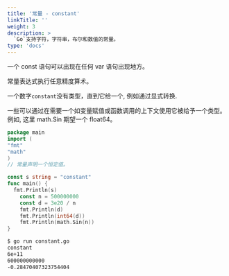 ```yaml
---
title: '常量 - constant'
linkTitle: ''
weight: 3
description: >
  `Go`支持字符，字符串，布尔和数值的常量。
type: 'docs'
---
```


一个 const 语句可以出现在任何 var 语句出现地方。

常量表达式执行任意精度算术。

一个数字`constant`没有类型，直到它给一个, 例如通过显式转换.

一些可以通过在需要一个如变量赋值或函数调用的上下文使用它被给予一个类型。
例如, 这里 math.Sin 期望一个 float64。

```go
package main
import (
"fmt"
"math"
)
// 常量声明一个恒定值。

const s string = "constant"
func main() {
  fmt.Println(s)
    const n = 500000000
    const d = 3e20 / n
    fmt.Println(d)
    fmt.Println(int64(d))
    fmt.Println(math.Sin(n))
}
```

```sh
$ go run constant.go
constant
6e+11
600000000000
-0.28470407323754404
```
